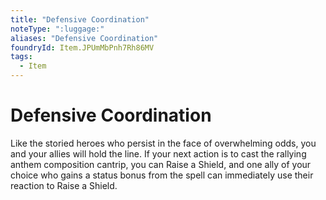 ```yaml
---
title: "Defensive Coordination"
noteType: ":luggage:"
aliases: "Defensive Coordination"
foundryId: Item.JPUmMbPnh7Rh86MV
tags:
  - Item
---
```


# Defensive Coordination

Like the storied heroes who persist in the face of overwhelming odds, you and your allies will hold the line. If your next action is to cast the rallying anthem composition cantrip, you can Raise a Shield, and one ally of your choice who gains a status bonus from the spell can immediately use their reaction to Raise a Shield.
